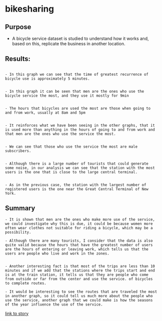 # bikesharing

## Purpose

- A bicycle service dataset is studied to understand how it works and, based on this, replicate the business in another location.

## Results:

![]()

    - In this graph we can see that the time of greatest recurrence of bicycle use is approximately 5 minutes.


![]()

    - In this graph it can be seen that men are the ones who use the bicycle service the most, and they use it mostly for 9min

![]()

    - The hours that bicycles are used the most are those when going to and from work, usually at 8am and 5pm

![]()

    - It reinforces what we have been seeing in the other graphs, that it is used more than anything in the hours of going to and from work and that men are the ones who use the service the most.

![]()

    - We can see that those who use the service the most are male subscribers.

![]()

    - Although there is a large number of tourists that could generate some noise, in our analysis we can see that the station with the most users is the one that is close to the large central terminal.

![]()

    - As in the previous case, the station with the largest number of registered users is the one near the Great Central Terminal of New York.


## Summary

    - It is shown that men are the ones who make more use of the service, we could investigate why this is due, it could be because women more often wear clothes not suitable for riding a bicycle, which may be a possibility.

    - Although there are many tourists, I consider that the data is also quite valid because the hours that have the greatest number of users are the hours of entering or leaving work, which tells us that the users are people who live and work in the zones.


    - Another interesting fact is that most of the trips are less than 10 minutes and if we add that the stations where the trips start and end is at the train station, it tells us that they are people who come from outside or far from the center and use the service. of bicycles to complete routes.

    - It would be interesting to see the routes that are traveled the most in another graph, so it could tell us much more about the people who use the service, another graph that we could make is how the seasons of the year influence the use of the service.

[link to story](https://public.tableau.com/app/profile/adrian.matute/viz/Challenge_tec/Story)
